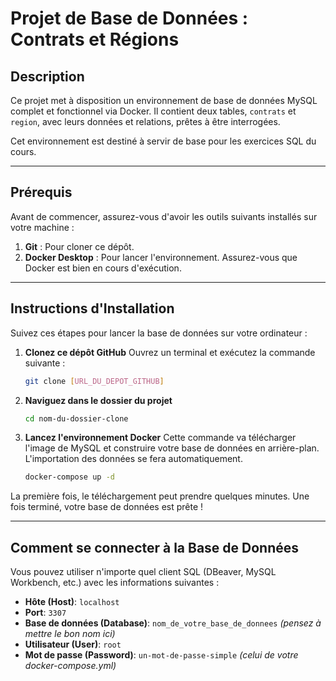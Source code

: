 # Projet de Base de Données : Contrats et Régions

## Description

Ce projet met à disposition un environnement de base de données MySQL complet et fonctionnel via Docker. Il contient deux tables, `contrats` et `region`, avec leurs données et relations, prêtes à être interrogées.

Cet environnement est destiné à servir de base pour les exercices SQL du cours.

---

## Prérequis

Avant de commencer, assurez-vous d'avoir les outils suivants installés sur votre machine :

1.  **Git** : Pour cloner ce dépôt.
2.  **Docker Desktop** : Pour lancer l'environnement. Assurez-vous que Docker est bien en cours d'exécution.

---

## Instructions d'Installation

Suivez ces étapes pour lancer la base de données sur votre ordinateur :

1.  **Clonez ce dépôt GitHub**
    Ouvrez un terminal et exécutez la commande suivante :
    ```bash
    git clone [URL_DU_DEPOT_GITHUB]
    ```

2.  **Naviguez dans le dossier du projet**
    ```bash
    cd nom-du-dossier-clone
    ```

3.  **Lancez l'environnement Docker**
    Cette commande va télécharger l'image de MySQL et construire votre base de données en arrière-plan. L'importation des données se fera automatiquement.
    ```bash
    docker-compose up -d
    ```

La première fois, le téléchargement peut prendre quelques minutes. Une fois terminé, votre base de données est prête !

---

## Comment se connecter à la Base de Données

Vous pouvez utiliser n'importe quel client SQL (DBeaver, MySQL Workbench, etc.) avec les informations suivantes :

- **Hôte (Host)**: `localhost`
- **Port**: `3307`
- **Base de données (Database)**: `nom_de_votre_base_de_donnees` _(pensez à mettre le bon nom ici)_
- **Utilisateur (User)**: `root`
- **Mot de passe (Password)**: `un-mot-de-passe-simple` _(celui de votre docker-compose.yml)_
